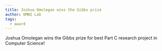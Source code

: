 ```yaml
---
title: Joshua Omolegan wins the Gibbs prize
author: OMNI Lab
tags:
  - award
---
```


Joshua Omolegan wins the Gibbs prize for best Part C research project in Computer Science!
